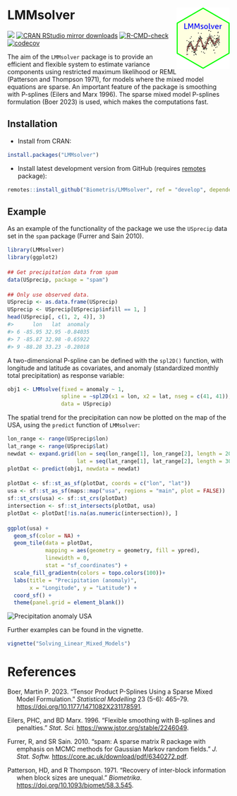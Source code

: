 
<!-- README.md is generated from README.Rmd. Please edit that file -->

# LMMsolver <img src="man/figures/logo.png" align="right" height="139" alt="" />

[![](https://www.r-pkg.org/badges/version/LMMsolver)](https://www.r-pkg.org/pkg/LMMsolver)
[![CRAN RStudio mirror
downloads](https://cranlogs.r-pkg.org/badges/LMMsolver)](https://www.r-pkg.org/pkg/LMMsolver)
[![R-CMD-check](https://github.com/Biometris/LMMsolver/workflows/R-CMD-check/badge.svg)](https://github.com/Biometris/LMMsolver/actions?workflow=R-CMD-check)
[![codecov](https://codecov.io/gh/Biometris/LMMsolver/branch/master/graph/badge.svg)](https://app.codecov.io/gh/Biometris/LMMsolver)

The aim of the `LMMsolver` package is to provide an efficient and
flexible system to estimate variance components using restricted maximum
likelihood or REML (Patterson and Thompson 1971), for models where the
mixed model equations are sparse. An important feature of the package is
smoothing with P-splines (Eilers and Marx 1996). The sparse mixed model
P-splines formulation (Boer 2023) is used, which makes the computations
fast.

<!-- The aim of the `LMMsolver` package is to provide an efficient and flexible system to estimate variance components using restricted maximum likelihood or REML [@Patterson1971], for models where the mixed model equations are sparse [@boer2023]. An example of an application is using splines to model spatial [@Rodriguez-Alvarez2018; @Boer2020] or temporal [@Bustos-Korts2019] trends. Another example is mixed model Quantitative Trait Locus (QTL) analysis for multiparental populations, allowing for heterogeneous residual variance and design matrices with Identity-By-Descent (IBD) probabilities [@Li2021]. -->

## Installation

- Install from CRAN:

``` r
install.packages("LMMsolver")
```

- Install latest development version from GitHub (requires
  [remotes](https://github.com/r-lib/remotes) package):

``` r
remotes::install_github("Biometris/LMMsolver", ref = "develop", dependencies = TRUE)
```

## Example

As an example of the functionality of the package we use the `USprecip`
data set in the `spam` package (Furrer and Sain 2010).

``` r
library(LMMsolver)
library(ggplot2)

## Get precipitation data from spam
data(USprecip, package = "spam")

## Only use observed data.
USprecip <- as.data.frame(USprecip)
USprecip <- USprecip[USprecip$infill == 1, ]
head(USprecip[, c(1, 2, 4)], 3)
#>      lon   lat  anomaly
#> 6 -85.95 32.95 -0.84035
#> 7 -85.87 32.98 -0.65922
#> 9 -88.28 33.23 -0.28018
```

A two-dimensional P-spline can be defined with the `spl2D()` function,
with longitude and latitude as covariates, and anomaly (standardized
monthly total precipitation) as response variable:

``` r
obj1 <- LMMsolve(fixed = anomaly ~ 1,
                 spline = ~spl2D(x1 = lon, x2 = lat, nseg = c(41, 41)),
                 data = USprecip)
```

<!-- The summary function gives a table with the effective dimensions and the penalty parameters: -->
<!-- ```{r ED_USprecip} -->
<!-- summary(obj1) -->
<!-- ``` -->

The spatial trend for the precipitation can now be plotted on the map of
the USA, using the `predict` function of `LMMsolver`:

``` r
lon_range <- range(USprecip$lon)
lat_range <- range(USprecip$lat)
newdat <- expand.grid(lon = seq(lon_range[1], lon_range[2], length = 200),
                      lat = seq(lat_range[1], lat_range[2], length = 300))
plotDat <- predict(obj1, newdata = newdat)

plotDat <- sf::st_as_sf(plotDat, coords = c("lon", "lat"))
usa <- sf::st_as_sf(maps::map("usa", regions = "main", plot = FALSE))
sf::st_crs(usa) <- sf::st_crs(plotDat)
intersection <- sf::st_intersects(plotDat, usa)
plotDat <- plotDat[!is.na(as.numeric(intersection)), ]

ggplot(usa) + 
  geom_sf(color = NA) +
  geom_tile(data = plotDat, 
            mapping = aes(geometry = geometry, fill = ypred), 
            linewidth = 0,
            stat = "sf_coordinates") +
  scale_fill_gradientn(colors = topo.colors(100))+
  labs(title = "Precipitation (anomaly)", 
       x = "Longitude", y = "Latitude") +
  coord_sf() +
  theme(panel.grid = element_blank())
```

<img src="man/figures/README-Plot_USprecipl-1.png" alt="Precipitation anomaly USA" width="70%" />

Further examples can be found in the vignette.

``` r
vignette("Solving_Linear_Mixed_Models")
```

# References

<div id="refs" class="references csl-bib-body hanging-indent"
entry-spacing="0">

<div id="ref-boer2023" class="csl-entry">

Boer, Martin P. 2023. “Tensor Product P-Splines Using a Sparse Mixed
Model Formulation.” *Statistical Modelling* 23 (5-6): 465–79.
<https://doi.org/10.1177/1471082X231178591>.

</div>

<div id="ref-Eilers1996" class="csl-entry">

Eilers, PHC, and BD Marx. 1996. “<span class="nocase">Flexible smoothing
with B-splines and penalties</span>.” *Stat. Sci.*
<https://www.jstor.org/stable/2246049>.

</div>

<div id="ref-Furrer2010" class="csl-entry">

Furrer, R, and SR Sain. 2010. “<span class="nocase">spam: A sparse
matrix R package with emphasis on MCMC methods for Gaussian Markov
random fields</span>.” *J. Stat. Softw.*
<https://core.ac.uk/download/pdf/6340272.pdf>.

</div>

<div id="ref-Patterson1971" class="csl-entry">

Patterson, HD, and R Thompson. 1971. “<span class="nocase">Recovery of
inter-block information when block sizes are unequal</span>.”
*Biometrika*. <https://doi.org/10.1093/biomet/58.3.545>.

</div>

</div>
